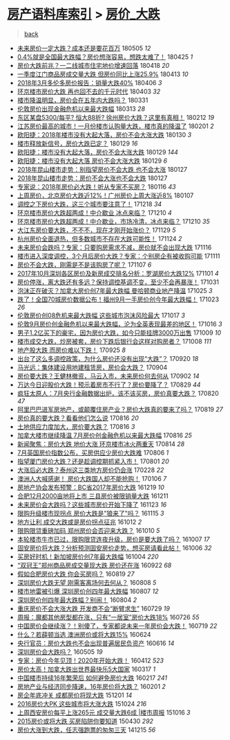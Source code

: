 [房产语料库索引](../../README.md)  > [房价_大跌](房价_大跌.md)
====
> [back](../README.md)

- [未来房价一定大跌？成本还是要花百万](http://jkwz.applinzi.com/ittc/7099653065802253319.html#%E6%9C%AA%E6%9D%A5%E6%88%BF%E4%BB%B7%E4%B8%80%E5%AE%9A%E5%A4%A7%E8%B7%8C%EF%BC%9F%E6%88%90%E6%9C%AC%E8%BF%98%E6%98%AF%E8%A6%81%E8%8A%B1%E7%99%BE%E4%B8%87) 180505 *12* 
- [0.4%就是全国最大跌幅？房价想涨容易，想跌太难了！](http://jkwz.applinzi.com/ittc/7095880640232948742.html#0.4%25%E5%B0%B1%E6%98%AF%E5%85%A8%E5%9B%BD%E6%9C%80%E5%A4%A7%E8%B7%8C%E5%B9%85%EF%BC%9F%E6%88%BF%E4%BB%B7%E6%83%B3%E6%B6%A8%E5%AE%B9%E6%98%93%EF%BC%8C%E6%83%B3%E8%B7%8C%E5%A4%AA%E9%9A%BE%E4%BA%86%EF%BC%81) 180425 *1* 
- [房价大跌前兆？一二线城市住宅地价增速回落](http://jkwz.applinzi.com/ittc/7093382210696774667.html#%E6%88%BF%E4%BB%B7%E5%A4%A7%E8%B7%8C%E5%89%8D%E5%85%86%EF%BC%9F%E4%B8%80%E4%BA%8C%E7%BA%BF%E5%9F%8E%E5%B8%82%E4%BD%8F%E5%AE%85%E5%9C%B0%E4%BB%B7%E5%A2%9E%E9%80%9F%E5%9B%9E%E8%90%BD) 180418 *20* 
- [一季度江门商品房成交量大跌 但房价同比上涨25.9%](http://jkwz.applinzi.com/ittc/7091385241954681863.html#%E4%B8%80%E5%AD%A3%E5%BA%A6%E6%B1%9F%E9%97%A8%E5%95%86%E5%93%81%E6%88%BF%E6%88%90%E4%BA%A4%E9%87%8F%E5%A4%A7%E8%B7%8C+%E4%BD%86%E6%88%BF%E4%BB%B7%E5%90%8C%E6%AF%94%E4%B8%8A%E6%B6%A825.9%25) 180413 *10* 
- [2018年3月多伦多房价报告：销量大跌40%](http://jkwz.applinzi.com/ittc/7088623730282726417.html#2018%E5%B9%B43%E6%9C%88%E5%A4%9A%E4%BC%A6%E5%A4%9A%E6%88%BF%E4%BB%B7%E6%8A%A5%E5%91%8A%EF%BC%9A%E9%94%80%E9%87%8F%E5%A4%A7%E8%B7%8C40%25) 180406 *3* 
- [环京楼市房价大跌 再也回不去的千元时代](http://jkwz.applinzi.com/ittc/7087773878338454539.html#%E7%8E%AF%E4%BA%AC%E6%A5%BC%E5%B8%82%E6%88%BF%E4%BB%B7%E5%A4%A7%E8%B7%8C+%E5%86%8D%E4%B9%9F%E5%9B%9E%E4%B8%8D%E5%8E%BB%E7%9A%84%E5%8D%83%E5%85%83%E6%97%B6%E4%BB%A3) 180403 *32* 
- [楼市降温明显，房价会在五年内大跌吗？](http://jkwz.applinzi.com/ittc/7086647999306662923.html#%E6%A5%BC%E5%B8%82%E9%99%8D%E6%B8%A9%E6%98%8E%E6%98%BE%EF%BC%8C%E6%88%BF%E4%BB%B7%E4%BC%9A%E5%9C%A8%E4%BA%94%E5%B9%B4%E5%86%85%E5%A4%A7%E8%B7%8C%E5%90%97%EF%BC%9F) 180331  
- [伦敦房价出现金融危机以来最大跌幅](http://jkwz.applinzi.com/ittc/7079861076185580555.html#%E4%BC%A6%E6%95%A6%E6%88%BF%E4%BB%B7%E5%87%BA%E7%8E%B0%E9%87%91%E8%9E%8D%E5%8D%B1%E6%9C%BA%E4%BB%A5%E6%9D%A5%E6%9C%80%E5%A4%A7%E8%B7%8C%E5%B9%85) 180313 *28* 
- [东区某盘5300/每平? 恒大88折? 徐州房价大跌？这里有真相！](http://jkwz.applinzi.com/ittc/7069248172700730374.html#%E4%B8%9C%E5%8C%BA%E6%9F%90%E7%9B%985300%2F%E6%AF%8F%E5%B9%B3%3F+%E6%81%92%E5%A4%A788%E6%8A%98%3F+%E5%BE%90%E5%B7%9E%E6%88%BF%E4%BB%B7%E5%A4%A7%E8%B7%8C%EF%BC%9F%E8%BF%99%E9%87%8C%E6%9C%89%E7%9C%9F%E7%9B%B8%EF%BC%81) 180212 *19* 
- [江苏房价最高的城市！一月份楼市认购量大跌，楼市真的降温了](http://jkwz.applinzi.com/ittc/7065054405001217035.html#%E6%B1%9F%E8%8B%8F%E6%88%BF%E4%BB%B7%E6%9C%80%E9%AB%98%E7%9A%84%E5%9F%8E%E5%B8%82%EF%BC%81%E4%B8%80%E6%9C%88%E4%BB%BD%E6%A5%BC%E5%B8%82%E8%AE%A4%E8%B4%AD%E9%87%8F%E5%A4%A7%E8%B7%8C%EF%BC%8C%E6%A5%BC%E5%B8%82%E7%9C%9F%E7%9A%84%E9%99%8D%E6%B8%A9%E4%BA%86) 180201 *2* 
- [欧阳捷：2018年楼市没有大起大落，房价不会大涨大跌](http://jkwz.applinzi.com/ittc/7064311814454510603.html#%E6%AC%A7%E9%98%B3%E6%8D%B7%EF%BC%9A2018%E5%B9%B4%E6%A5%BC%E5%B8%82%E6%B2%A1%E6%9C%89%E5%A4%A7%E8%B5%B7%E5%A4%A7%E8%90%BD%EF%BC%8C%E6%88%BF%E4%BB%B7%E4%B8%8D%E4%BC%9A%E5%A4%A7%E6%B6%A8%E5%A4%A7%E8%B7%8C) 180130 *3* 
- [楼市释放新信号，房价大跌已定？](http://jkwz.applinzi.com/ittc/7064030214869222417.html#%E6%A5%BC%E5%B8%82%E9%87%8A%E6%94%BE%E6%96%B0%E4%BF%A1%E5%8F%B7%EF%BC%8C%E6%88%BF%E4%BB%B7%E5%A4%A7%E8%B7%8C%E5%B7%B2%E5%AE%9A%EF%BC%9F) 180129 *16* 
- [欧阳捷：楼市没有大起大落，房价不会大涨大跌](http://jkwz.applinzi.com/ittc/7063959786066805771.html#%E6%AC%A7%E9%98%B3%E6%8D%B7%EF%BC%9A%E6%A5%BC%E5%B8%82%E6%B2%A1%E6%9C%89%E5%A4%A7%E8%B5%B7%E5%A4%A7%E8%90%BD%EF%BC%8C%E6%88%BF%E4%BB%B7%E4%B8%8D%E4%BC%9A%E5%A4%A7%E6%B6%A8%E5%A4%A7%E8%B7%8C) 180129 *144* 
- [欧阳捷：楼市没有大起大落 房价不会大涨大跌](http://jkwz.applinzi.com/ittc/7063925496092296199.html#%E6%AC%A7%E9%98%B3%E6%8D%B7%EF%BC%9A%E6%A5%BC%E5%B8%82%E6%B2%A1%E6%9C%89%E5%A4%A7%E8%B5%B7%E5%A4%A7%E8%90%BD+%E6%88%BF%E4%BB%B7%E4%B8%8D%E4%BC%9A%E5%A4%A7%E6%B6%A8%E5%A4%A7%E8%B7%8C) 180129 *6* 
- [2018年昆山楼市走势：别指望房价不会大跌 也不会大涨](http://jkwz.applinzi.com/ittc/7063295172433937418.html#2018%E5%B9%B4%E6%98%86%E5%B1%B1%E6%A5%BC%E5%B8%82%E8%B5%B0%E5%8A%BF%EF%BC%9A%E5%88%AB%E6%8C%87%E6%9C%9B%E6%88%BF%E4%BB%B7%E4%B8%8D%E4%BC%9A%E5%A4%A7%E8%B7%8C+%E4%B9%9F%E4%B8%8D%E4%BC%9A%E5%A4%A7%E6%B6%A8) 180127  
- [2018年昆山楼市走势：房价不会大涨也不会大跌](http://jkwz.applinzi.com/ittc/7063295172509434887.html#2018%E5%B9%B4%E6%98%86%E5%B1%B1%E6%A5%BC%E5%B8%82%E8%B5%B0%E5%8A%BF%EF%BC%9A%E6%88%BF%E4%BB%B7%E4%B8%8D%E4%BC%9A%E5%A4%A7%E6%B6%A8%E4%B9%9F%E4%B8%8D%E4%BC%9A%E5%A4%A7%E8%B7%8C) 180127  
- [专家说：2018年房价必大跌！听从专家不买房？](http://jkwz.applinzi.com/ittc/7059276022438953990.html#%E4%B8%93%E5%AE%B6%E8%AF%B4%EF%BC%9A2018%E5%B9%B4%E6%88%BF%E4%BB%B7%E5%BF%85%E5%A4%A7%E8%B7%8C%EF%BC%81%E5%90%AC%E4%BB%8E%E4%B8%93%E5%AE%B6%E4%B8%8D%E4%B9%B0%E6%88%BF%EF%BC%9F) 180116 *43* 
- [上周房价，北京房价大跌近12%！广州房价上周大涨近8%](http://jkwz.applinzi.com/ittc/7055832014995850246.html#%E4%B8%8A%E5%91%A8%E6%88%BF%E4%BB%B7%EF%BC%8C%E5%8C%97%E4%BA%AC%E6%88%BF%E4%BB%B7%E5%A4%A7%E8%B7%8C%E8%BF%9112%25%EF%BC%81%E5%B9%BF%E5%B7%9E%E6%88%BF%E4%BB%B7%E4%B8%8A%E5%91%A8%E5%A4%A7%E6%B6%A8%E8%BF%918%25) 180107  
- [调控之下房价大跌，这三个城市要注意了！](http://jkwz.applinzi.com/ittc/7048469202401231888.html#%E8%B0%83%E6%8E%A7%E4%B9%8B%E4%B8%8B%E6%88%BF%E4%BB%B7%E5%A4%A7%E8%B7%8C%EF%BC%8C%E8%BF%99%E4%B8%89%E4%B8%AA%E5%9F%8E%E5%B8%82%E8%A6%81%E6%B3%A8%E6%84%8F%E4%BA%86%EF%BC%81) 171218 *34* 
- [环京楼市房价大跌超两成！中介歇业 冰点来临？](http://jkwz.applinzi.com/ittc/7045522291016860688.html#%E7%8E%AF%E4%BA%AC%E6%A5%BC%E5%B8%82%E6%88%BF%E4%BB%B7%E5%A4%A7%E8%B7%8C%E8%B6%85%E4%B8%A4%E6%88%90%EF%BC%81%E4%B8%AD%E4%BB%8B%E6%AD%87%E4%B8%9A+%E5%86%B0%E7%82%B9%E6%9D%A5%E4%B8%B4%EF%BC%9F) 171210 *4* 
- [环京楼市房价大跌超两成！中介歇业，市场冷清，冰点来临？](http://jkwz.applinzi.com/ittc/7045508954967245840.html#%E7%8E%AF%E4%BA%AC%E6%A5%BC%E5%B8%82%E6%88%BF%E4%BB%B7%E5%A4%A7%E8%B7%8C%E8%B6%85%E4%B8%A4%E6%88%90%EF%BC%81%E4%B8%AD%E4%BB%8B%E6%AD%87%E4%B8%9A%EF%BC%8C%E5%B8%82%E5%9C%BA%E5%86%B7%E6%B8%85%EF%BC%8C%E5%86%B0%E7%82%B9%E6%9D%A5%E4%B8%B4%EF%BC%9F) 171210 *35* 
- [大江东房价要大跌，不不不，现在才刚开始涨价？](http://jkwz.applinzi.com/ittc/7041304854834709520.html#%E5%A4%A7%E6%B1%9F%E4%B8%9C%E6%88%BF%E4%BB%B7%E8%A6%81%E5%A4%A7%E8%B7%8C%EF%BC%8C%E4%B8%8D%E4%B8%8D%E4%B8%8D%EF%BC%8C%E7%8E%B0%E5%9C%A8%E6%89%8D%E5%88%9A%E5%BC%80%E5%A7%8B%E6%B6%A8%E4%BB%B7%EF%BC%9F) 171129 *5* 
- [杭州房价全面退热，但多数城市不存在大跌可能性！](http://jkwz.applinzi.com/ittc/7039159742902043664.html#%E6%9D%AD%E5%B7%9E%E6%88%BF%E4%BB%B7%E5%85%A8%E9%9D%A2%E9%80%80%E7%83%AD%EF%BC%8C%E4%BD%86%E5%A4%9A%E6%95%B0%E5%9F%8E%E5%B8%82%E4%B8%8D%E5%AD%98%E5%9C%A8%E5%A4%A7%E8%B7%8C%E5%8F%AF%E8%83%BD%E6%80%A7%EF%BC%81) 171124 *2* 
- [未来房价会跌吗？专家：只要购房需求不减，房价就不会出现大跌](http://jkwz.applinzi.com/ittc/7036570537814393872.html#%E6%9C%AA%E6%9D%A5%E6%88%BF%E4%BB%B7%E4%BC%9A%E8%B7%8C%E5%90%97%EF%BC%9F%E4%B8%93%E5%AE%B6%EF%BC%9A%E5%8F%AA%E8%A6%81%E8%B4%AD%E6%88%BF%E9%9C%80%E6%B1%82%E4%B8%8D%E5%87%8F%EF%BC%8C%E6%88%BF%E4%BB%B7%E5%B0%B1%E4%B8%8D%E4%BC%9A%E5%87%BA%E7%8E%B0%E5%A4%A7%E8%B7%8C) 171116  
- [楼市进入深度调控，3个月后房价大跌？专家：个别房企有被收购可能](http://jkwz.applinzi.com/ittc/7034640385530397713.html#%E6%A5%BC%E5%B8%82%E8%BF%9B%E5%85%A5%E6%B7%B1%E5%BA%A6%E8%B0%83%E6%8E%A7%EF%BC%8C3%E4%B8%AA%E6%9C%88%E5%90%8E%E6%88%BF%E4%BB%B7%E5%A4%A7%E8%B7%8C%EF%BC%9F%E4%B8%93%E5%AE%B6%EF%BC%9A%E4%B8%AA%E5%88%AB%E6%88%BF%E4%BC%81%E6%9C%89%E8%A2%AB%E6%94%B6%E8%B4%AD%E5%8F%AF%E8%83%BD) 171111  
- [房价不会大跌，刚需是不是该购房了呢？](http://jkwz.applinzi.com/ittc/7033232244573996049.html#%E6%88%BF%E4%BB%B7%E4%B8%8D%E4%BC%9A%E5%A4%A7%E8%B7%8C%EF%BC%8C%E5%88%9A%E9%9C%80%E6%98%AF%E4%B8%8D%E6%98%AF%E8%AF%A5%E8%B4%AD%E6%88%BF%E4%BA%86%E5%91%A2%EF%BC%9F) 171107 *6* 
- [2017年10月深圳各区房价及新房成交排名分析：罗湖房价大跌12%](http://jkwz.applinzi.com/ittc/7030907055790097425.html#2017%E5%B9%B410%E6%9C%88%E6%B7%B1%E5%9C%B3%E5%90%84%E5%8C%BA%E6%88%BF%E4%BB%B7%E5%8F%8A%E6%96%B0%E6%88%BF%E6%88%90%E4%BA%A4%E6%8E%92%E5%90%8D%E5%88%86%E6%9E%90%EF%BC%9A%E7%BD%97%E6%B9%96%E6%88%BF%E4%BB%B7%E5%A4%A7%E8%B7%8C12%25) 171101 *4* 
- [房价停涨，离大跌还有多远？保持调控基调不变，至少不会再暴涨！](http://jkwz.applinzi.com/ittc/7030541061695472657.html#%E6%88%BF%E4%BB%B7%E5%81%9C%E6%B6%A8%EF%BC%8C%E7%A6%BB%E5%A4%A7%E8%B7%8C%E8%BF%98%E6%9C%89%E5%A4%9A%E8%BF%9C%EF%BC%9F%E4%BF%9D%E6%8C%81%E8%B0%83%E6%8E%A7%E5%9F%BA%E8%B0%83%E4%B8%8D%E5%8F%98%EF%BC%8C%E8%87%B3%E5%B0%91%E4%B8%8D%E4%BC%9A%E5%86%8D%E6%9A%B4%E6%B6%A8%EF%BC%81) 171031  
- [泡沫正在破灭？加拿大房价创7年最大跌幅 曼哈顿商业地产降温](http://jkwz.applinzi.com/ittc/7028351663507768336.html#%E6%B3%A1%E6%B2%AB%E6%AD%A3%E5%9C%A8%E7%A0%B4%E7%81%AD%EF%BC%9F%E5%8A%A0%E6%8B%BF%E5%A4%A7%E6%88%BF%E4%BB%B7%E5%88%9B7%E5%B9%B4%E6%9C%80%E5%A4%A7%E8%B7%8C%E5%B9%85+%E6%9B%BC%E5%93%88%E9%A1%BF%E5%95%86%E4%B8%9A%E5%9C%B0%E4%BA%A7%E9%99%8D%E6%B8%A9) 171025 *3* 
- [跌了！全国70城房价数据公布！福州9月一手房价创今年最大跌幅！](http://jkwz.applinzi.com/ittc/7027641523544523792.html#%E8%B7%8C%E4%BA%86%EF%BC%81%E5%85%A8%E5%9B%BD70%E5%9F%8E%E6%88%BF%E4%BB%B7%E6%95%B0%E6%8D%AE%E5%85%AC%E5%B8%83%EF%BC%81%E7%A6%8F%E5%B7%9E9%E6%9C%88%E4%B8%80%E6%89%8B%E6%88%BF%E4%BB%B7%E5%88%9B%E4%BB%8A%E5%B9%B4%E6%9C%80%E5%A4%A7%E8%B7%8C%E5%B9%85%EF%BC%81) 171023 *26* 
- [伦敦房价创08危机来最大跌幅 这些城市泡沫风险最大](http://jkwz.applinzi.com/ittc/7025448326550520849.html#%E4%BC%A6%E6%95%A6%E6%88%BF%E4%BB%B7%E5%88%9B08%E5%8D%B1%E6%9C%BA%E6%9D%A5%E6%9C%80%E5%A4%A7%E8%B7%8C%E5%B9%85+%E8%BF%99%E4%BA%9B%E5%9F%8E%E5%B8%82%E6%B3%A1%E6%B2%AB%E9%A3%8E%E9%99%A9%E6%9C%80%E5%A4%A7) 171017 *3* 
- [伦敦9月房价创金融危机以来最大跌幅，沦为全英表现最差的地区！](http://jkwz.applinzi.com/ittc/7025060405142111248.html#%E4%BC%A6%E6%95%A69%E6%9C%88%E6%88%BF%E4%BB%B7%E5%88%9B%E9%87%91%E8%9E%8D%E5%8D%B1%E6%9C%BA%E4%BB%A5%E6%9D%A5%E6%9C%80%E5%A4%A7%E8%B7%8C%E5%B9%85%EF%BC%8C%E6%B2%A6%E4%B8%BA%E5%85%A8%E8%8B%B1%E8%A1%A8%E7%8E%B0%E6%9C%80%E5%B7%AE%E7%9A%84%E5%9C%B0%E5%8C%BA%EF%BC%81) 171016 *3* 
- [男子1.2亿买下的豪宅，因为房价大跌，如今只能挂牌3000万出售](http://jkwz.applinzi.com/ittc/7022418503431357457.html#%E7%94%B7%E5%AD%901.2%E4%BA%BF%E4%B9%B0%E4%B8%8B%E7%9A%84%E8%B1%AA%E5%AE%85%EF%BC%8C%E5%9B%A0%E4%B8%BA%E6%88%BF%E4%BB%B7%E5%A4%A7%E8%B7%8C%EF%BC%8C%E5%A6%82%E4%BB%8A%E5%8F%AA%E8%83%BD%E6%8C%82%E7%89%8C3000%E4%B8%87%E5%87%BA%E5%94%AE) 171009 *10* 
- [楼市成交大跌，炒房被套，房价下跌后银行会这样对购房者？](http://jkwz.applinzi.com/ittc/7022018923359372305.html#%E6%A5%BC%E5%B8%82%E6%88%90%E4%BA%A4%E5%A4%A7%E8%B7%8C%EF%BC%8C%E7%82%92%E6%88%BF%E8%A2%AB%E5%A5%97%EF%BC%8C%E6%88%BF%E4%BB%B7%E4%B8%8B%E8%B7%8C%E5%90%8E%E9%93%B6%E8%A1%8C%E4%BC%9A%E8%BF%99%E6%A0%B7%E5%AF%B9%E8%B4%AD%E6%88%BF%E8%80%85%EF%BC%9F) 171008 *111* 
- [地产股大跌 而房价难以下跌！](http://jkwz.applinzi.com/ittc/7017249721654199312.html#%E5%9C%B0%E4%BA%A7%E8%82%A1%E5%A4%A7%E8%B7%8C+%E8%80%8C%E6%88%BF%E4%BB%B7%E9%9A%BE%E4%BB%A5%E4%B8%8B%E8%B7%8C%EF%BC%81) 170925 *8* 
- [出台了这么多调控政策，为什么房价还没有出现“大跌”？](http://jkwz.applinzi.com/ittc/7015345329166369809.html#%E5%87%BA%E5%8F%B0%E4%BA%86%E8%BF%99%E4%B9%88%E5%A4%9A%E8%B0%83%E6%8E%A7%E6%94%BF%E7%AD%96%EF%BC%8C%E4%B8%BA%E4%BB%80%E4%B9%88%E6%88%BF%E4%BB%B7%E8%BF%98%E6%B2%A1%E6%9C%89%E5%87%BA%E7%8E%B0%E2%80%9C%E5%A4%A7%E8%B7%8C%E2%80%9D%EF%BC%9F) 170920 *18* 
- [马光远：集体建设用地建租赁房，房价会大跌？](http://jkwz.applinzi.com/ittc/7009339981498418193.html#%E9%A9%AC%E5%85%89%E8%BF%9C%EF%BC%9A%E9%9B%86%E4%BD%93%E5%BB%BA%E8%AE%BE%E7%94%A8%E5%9C%B0%E5%BB%BA%E7%A7%9F%E8%B5%81%E6%88%BF%EF%BC%8C%E6%88%BF%E4%BB%B7%E4%BC%9A%E5%A4%A7%E8%B7%8C%EF%BC%9F) 170904  
- [房价要大跌？王健林撤资，马云入市，未来房价何去何从](http://jkwz.applinzi.com/ittc/7008717438517249040.html#%E6%88%BF%E4%BB%B7%E8%A6%81%E5%A4%A7%E8%B7%8C%EF%BC%9F%E7%8E%8B%E5%81%A5%E6%9E%97%E6%92%A4%E8%B5%84%EF%BC%8C%E9%A9%AC%E4%BA%91%E5%85%A5%E5%B8%82%EF%BC%8C%E6%9C%AA%E6%9D%A5%E6%88%BF%E4%BB%B7%E4%BD%95%E5%8E%BB%E4%BD%95%E4%BB%8E) 170902 *14* 
- [万达今日迎股价大跌！预示着房市不行了？房价要降了？](http://jkwz.applinzi.com/ittc/7007180563289736209.html#%E4%B8%87%E8%BE%BE%E4%BB%8A%E6%97%A5%E8%BF%8E%E8%82%A1%E4%BB%B7%E5%A4%A7%E8%B7%8C%EF%BC%81%E9%A2%84%E7%A4%BA%E7%9D%80%E6%88%BF%E5%B8%82%E4%B8%8D%E8%A1%8C%E4%BA%86%EF%BC%9F%E6%88%BF%E4%BB%B7%E8%A6%81%E9%99%8D%E4%BA%86%EF%BC%9F) 170829 *44* 
- [疯狂太原人：7月央行金融数据出炉，该不该买房，房价真要大跌？](http://jkwz.applinzi.com/ittc/7003936754380571665.html#%E7%96%AF%E7%8B%82%E5%A4%AA%E5%8E%9F%E4%BA%BA%EF%BC%9A7%E6%9C%88%E5%A4%AE%E8%A1%8C%E9%87%91%E8%9E%8D%E6%95%B0%E6%8D%AE%E5%87%BA%E7%82%89%EF%BC%8C%E8%AF%A5%E4%B8%8D%E8%AF%A5%E4%B9%B0%E6%88%BF%EF%BC%8C%E6%88%BF%E4%BB%B7%E7%9C%9F%E8%A6%81%E5%A4%A7%E8%B7%8C%EF%BC%9F) 170820 *47* 
- [阿里巴巴进军房地产，或颠覆住房产业？房价大跌真的要来了吗？](http://jkwz.applinzi.com/ittc/7003480700949627921.html#%E9%98%BF%E9%87%8C%E5%B7%B4%E5%B7%B4%E8%BF%9B%E5%86%9B%E6%88%BF%E5%9C%B0%E4%BA%A7%EF%BC%8C%E6%88%96%E9%A2%A0%E8%A6%86%E4%BD%8F%E6%88%BF%E4%BA%A7%E4%B8%9A%EF%BC%9F%E6%88%BF%E4%BB%B7%E5%A4%A7%E8%B7%8C%E7%9C%9F%E7%9A%84%E8%A6%81%E6%9D%A5%E4%BA%86%E5%90%97%EF%BC%9F) 170819 *27* 
- [房价真的要大跌？看看他们怎么说](http://jkwz.applinzi.com/ittc/7002544017261462545.html#%E6%88%BF%E4%BB%B7%E7%9C%9F%E7%9A%84%E8%A6%81%E5%A4%A7%E8%B7%8C%EF%BC%9F%E7%9C%8B%E7%9C%8B%E4%BB%96%E4%BB%AC%E6%80%8E%E4%B9%88%E8%AF%B4) 170816 *20* 
- [土地供应力度加大，房价要大跌？](http://jkwz.applinzi.com/ittc/7002489601615463441.html#%E5%9C%9F%E5%9C%B0%E4%BE%9B%E5%BA%94%E5%8A%9B%E5%BA%A6%E5%8A%A0%E5%A4%A7%EF%BC%8C%E6%88%BF%E4%BB%B7%E8%A6%81%E5%A4%A7%E8%B7%8C%EF%BC%9F) 170816 *3* 
- [加拿大楼市继续降温 7月房价创金融危机以来最大跌幅](http://jkwz.applinzi.com/ittc/7002341401222972433.html#%E5%8A%A0%E6%8B%BF%E5%A4%A7%E6%A5%BC%E5%B8%82%E7%BB%A7%E7%BB%AD%E9%99%8D%E6%B8%A9+7%E6%9C%88%E6%88%BF%E4%BB%B7%E5%88%9B%E9%87%91%E8%9E%8D%E5%8D%B1%E6%9C%BA%E4%BB%A5%E6%9D%A5%E6%9C%80%E5%A4%A7%E8%B7%8C%E5%B9%85) 170816 *25* 
- [新闻聚焦：房价大跌 地价大涨 环京楼市冰火两重天](http://jkwz.applinzi.com/ittc/7001614769214456848.html#%E6%96%B0%E9%97%BB%E8%81%9A%E7%84%A6%EF%BC%9A%E6%88%BF%E4%BB%B7%E5%A4%A7%E8%B7%8C+%E5%9C%B0%E4%BB%B7%E5%A4%A7%E6%B6%A8+%E7%8E%AF%E4%BA%AC%E6%A5%BC%E5%B8%82%E5%86%B0%E7%81%AB%E4%B8%A4%E9%87%8D%E5%A4%A9) 170814 *28* 
- [7月英国房价指数公布，买房供应少房价大跌难](http://jkwz.applinzi.com/ittc/6998640746092299281.html#7%E6%9C%88%E8%8B%B1%E5%9B%BD%E6%88%BF%E4%BB%B7%E6%8C%87%E6%95%B0%E5%85%AC%E5%B8%83%EF%BC%8C%E4%B9%B0%E6%88%BF%E4%BE%9B%E5%BA%94%E5%B0%91%E6%88%BF%E4%BB%B7%E5%A4%A7%E8%B7%8C%E9%9A%BE) 170806 *1* 
- [指望厦门房价大跌？还是趁调控期抓紧入市！](http://jkwz.applinzi.com/ittc/6996853017616581648.html#%E6%8C%87%E6%9C%9B%E5%8E%A6%E9%97%A8%E6%88%BF%E4%BB%B7%E5%A4%A7%E8%B7%8C%EF%BC%9F%E8%BF%98%E6%98%AF%E8%B6%81%E8%B0%83%E6%8E%A7%E6%9C%9F%E6%8A%93%E7%B4%A7%E5%85%A5%E5%B8%82%EF%BC%81) 170801 *20* 
- [大涨后必大跌？泰州这三类地方房价仍会涨](http://jkwz.applinzi.com/ittc/6939728081983112196.html#%E5%A4%A7%E6%B6%A8%E5%90%8E%E5%BF%85%E5%A4%A7%E8%B7%8C%EF%BC%9F%E6%B3%B0%E5%B7%9E%E8%BF%99%E4%B8%89%E7%B1%BB%E5%9C%B0%E6%96%B9%E6%88%BF%E4%BB%B7%E4%BB%8D%E4%BC%9A%E6%B6%A8) 170228 *22* 
- [澳洲人大喊感谢！ 房价大跌国人却不能抢购！](http://jkwz.applinzi.com/ittc/6920032995053667333.html#%E6%BE%B3%E6%B4%B2%E4%BA%BA%E5%A4%A7%E5%96%8A%E6%84%9F%E8%B0%A2%EF%BC%81+%E6%88%BF%E4%BB%B7%E5%A4%A7%E8%B7%8C%E5%9B%BD%E4%BA%BA%E5%8D%B4%E4%B8%8D%E8%83%BD%E6%8A%A2%E8%B4%AD%EF%BC%81) 170106 *7* 
- [房地产协会发布预警：BC省2017年房价大跌](http://jkwz.applinzi.com/ittc/6913233519131493381.html#%E6%88%BF%E5%9C%B0%E4%BA%A7%E5%8D%8F%E4%BC%9A%E5%8F%91%E5%B8%83%E9%A2%84%E8%AD%A6%EF%BC%9ABC%E7%9C%812017%E5%B9%B4%E6%88%BF%E4%BB%B7%E5%A4%A7%E8%B7%8C) 161219 *10* 
- [合肥12月2000亩地将上市 三县房价被限销量大跌](http://jkwz.applinzi.com/ittc/6910390168766120965.html#%E5%90%88%E8%82%A512%E6%9C%882000%E4%BA%A9%E5%9C%B0%E5%B0%86%E4%B8%8A%E5%B8%82+%E4%B8%89%E5%8E%BF%E6%88%BF%E4%BB%B7%E8%A2%AB%E9%99%90%E9%94%80%E9%87%8F%E5%A4%A7%E8%B7%8C) 161211  
- [未来房价会大跌吗？这些城市房价开始下降了](http://jkwz.applinzi.com/ittc/6903590438555878405.html#%E6%9C%AA%E6%9D%A5%E6%88%BF%E4%BB%B7%E4%BC%9A%E5%A4%A7%E8%B7%8C%E5%90%97%EF%BC%9F%E8%BF%99%E4%BA%9B%E5%9F%8E%E5%B8%82%E6%88%BF%E4%BB%B7%E5%BC%80%E5%A7%8B%E4%B8%8B%E9%99%8D%E4%BA%86) 161123 *16* 
- [限购升级楼市现拐点 房价大跌是&quot;狼来了&quot;吗？](http://jkwz.applinzi.com/ittc/6900697750152152068.html#%E9%99%90%E8%B4%AD%E5%8D%87%E7%BA%A7%E6%A5%BC%E5%B8%82%E7%8E%B0%E6%8B%90%E7%82%B9+%E6%88%BF%E4%BB%B7%E5%A4%A7%E8%B7%8C%E6%98%AF%26quot%3B%E7%8B%BC%E6%9D%A5%E4%BA%86%26quot%3B%E5%90%97%EF%BC%9F) 161115 *3* 
- [地方让利 成交大跌或是房价拐点征兆](http://jkwz.applinzi.com/ittc/6887762246737855492.html#%E5%9C%B0%E6%96%B9%E8%AE%A9%E5%88%A9+%E6%88%90%E4%BA%A4%E5%A4%A7%E8%B7%8C%E6%88%96%E6%98%AF%E6%88%BF%E4%BB%B7%E6%8B%90%E7%82%B9%E5%BE%81%E5%85%86) 161012 *2* 
- [限购限贷重磅加码 郑州房价会否迎来大跌？](http://jkwz.applinzi.com/ittc/6887412764527559684.html#%E9%99%90%E8%B4%AD%E9%99%90%E8%B4%B7%E9%87%8D%E7%A3%85%E5%8A%A0%E7%A0%81+%E9%83%91%E5%B7%9E%E6%88%BF%E4%BB%B7%E4%BC%9A%E5%90%A6%E8%BF%8E%E6%9D%A5%E5%A4%A7%E8%B7%8C%EF%BC%9F) 161010 *5* 
- [本轮楼市牛市已过，限购限贷连夜升级，房价是要大跌了吗？](http://jkwz.applinzi.com/ittc/6886187392951649284.html#%E6%9C%AC%E8%BD%AE%E6%A5%BC%E5%B8%82%E7%89%9B%E5%B8%82%E5%B7%B2%E8%BF%87%EF%BC%8C%E9%99%90%E8%B4%AD%E9%99%90%E8%B4%B7%E8%BF%9E%E5%A4%9C%E5%8D%87%E7%BA%A7%EF%BC%8C%E6%88%BF%E4%BB%B7%E6%98%AF%E8%A6%81%E5%A4%A7%E8%B7%8C%E4%BA%86%E5%90%97%EF%BC%9F) 161007 *17* 
- [固安房价将大跌？分析预测固安房价走势，想买房请看此帖！](http://jkwz.applinzi.com/ittc/6885893181396222981.html#%E5%9B%BA%E5%AE%89%E6%88%BF%E4%BB%B7%E5%B0%86%E5%A4%A7%E8%B7%8C%EF%BC%9F%E5%88%86%E6%9E%90%E9%A2%84%E6%B5%8B%E5%9B%BA%E5%AE%89%E6%88%BF%E4%BB%B7%E8%B5%B0%E5%8A%BF%EF%BC%8C%E6%83%B3%E4%B9%B0%E6%88%BF%E8%AF%B7%E7%9C%8B%E6%AD%A4%E5%B8%96%EF%BC%81) 161006 *32* 
- [买房好时机！新加坡房价创7年最大跌幅](http://jkwz.applinzi.com/ittc/6885243512634737668.html#%E4%B9%B0%E6%88%BF%E5%A5%BD%E6%97%B6%E6%9C%BA%EF%BC%81%E6%96%B0%E5%8A%A0%E5%9D%A1%E6%88%BF%E4%BB%B7%E5%88%9B7%E5%B9%B4%E6%9C%80%E5%A4%A7%E8%B7%8C%E5%B9%85) 161004 *220* 
- [“双冠王”郑州商品房成交量现大跌 房价还在涨](http://jkwz.applinzi.com/ittc/6880415100934030341.html#%E2%80%9C%E5%8F%8C%E5%86%A0%E7%8E%8B%E2%80%9D%E9%83%91%E5%B7%9E%E5%95%86%E5%93%81%E6%88%BF%E6%88%90%E4%BA%A4%E9%87%8F%E7%8E%B0%E5%A4%A7%E8%B7%8C+%E6%88%BF%E4%BB%B7%E8%BF%98%E5%9C%A8%E6%B6%A8) 160922 *68* 
- [假如合肥房价大跌 你会买房吗？](http://jkwz.applinzi.com/ittc/6868122849528775685.html#%E5%81%87%E5%A6%82%E5%90%88%E8%82%A5%E6%88%BF%E4%BB%B7%E5%A4%A7%E8%B7%8C+%E4%BD%A0%E4%BC%9A%E4%B9%B0%E6%88%BF%E5%90%97%EF%BC%9F) 160819 *27* 
- [深圳房价大跌无望 刚需客离场何去何从？](http://jkwz.applinzi.com/ittc/6864048708861297668.html#%E6%B7%B1%E5%9C%B3%E6%88%BF%E4%BB%B7%E5%A4%A7%E8%B7%8C%E6%97%A0%E6%9C%9B+%E5%88%9A%E9%9C%80%E5%AE%A2%E7%A6%BB%E5%9C%BA%E4%BD%95%E5%8E%BB%E4%BD%95%E4%BB%8E%EF%BC%9F) 160808 *5* 
- [楼市地雷被引爆 深圳房价创四年最大跌幅](http://jkwz.applinzi.com/ittc/6863527786836395012.html#%E6%A5%BC%E5%B8%82%E5%9C%B0%E9%9B%B7%E8%A2%AB%E5%BC%95%E7%88%86+%E6%B7%B1%E5%9C%B3%E6%88%BF%E4%BB%B7%E5%88%9B%E5%9B%9B%E5%B9%B4%E6%9C%80%E5%A4%A7%E8%B7%8C%E5%B9%85) 160807 *12* 
- [深圳房价创四年最大跌幅？别闹！](http://jkwz.applinzi.com/ittc/6862495647663653893.html#%E6%B7%B1%E5%9C%B3%E6%88%BF%E4%BB%B7%E5%88%9B%E5%9B%9B%E5%B9%B4%E6%9C%80%E5%A4%A7%E8%B7%8C%E5%B9%85%EF%BC%9F%E5%88%AB%E9%97%B9%EF%BC%81) 160804 *2* 
- [重庆房价不会大涨大跌 开发商不会“断臂求生”](http://jkwz.applinzi.com/ittc/6860104089018565637.html#%E9%87%8D%E5%BA%86%E6%88%BF%E4%BB%B7%E4%B8%8D%E4%BC%9A%E5%A4%A7%E6%B6%A8%E5%A4%A7%E8%B7%8C+%E5%BC%80%E5%8F%91%E5%95%86%E4%B8%8D%E4%BC%9A%E2%80%9C%E6%96%AD%E8%87%82%E6%B1%82%E7%94%9F%E2%80%9D) 160729 *19* 
- [周报：魔都其他房型都在涨，只有“一居室”房价大跌18%](http://jkwz.applinzi.com/ittc/6859187330040202244.html#%E5%91%A8%E6%8A%A5%EF%BC%9A%E9%AD%94%E9%83%BD%E5%85%B6%E4%BB%96%E6%88%BF%E5%9E%8B%E9%83%BD%E5%9C%A8%E6%B6%A8%EF%BC%8C%E5%8F%AA%E6%9C%89%E2%80%9C%E4%B8%80%E5%B1%85%E5%AE%A4%E2%80%9D%E6%88%BF%E4%BB%B7%E5%A4%A7%E8%B7%8C18%25) 160726 *55* 
- [中国房价会继续涨？！别傻了，专家都说未来一年房价会大跌！](http://jkwz.applinzi.com/ittc/6856627857341809669.html#%E4%B8%AD%E5%9B%BD%E6%88%BF%E4%BB%B7%E4%BC%9A%E7%BB%A7%E7%BB%AD%E6%B6%A8%EF%BC%9F%EF%BC%81%E5%88%AB%E5%82%BB%E4%BA%86%EF%BC%8C%E4%B8%93%E5%AE%B6%E9%83%BD%E8%AF%B4%E6%9C%AA%E6%9D%A5%E4%B8%80%E5%B9%B4%E6%88%BF%E4%BB%B7%E4%BC%9A%E5%A4%A7%E8%B7%8C%EF%BC%81) 160719 *22* 
- [什么？若薛顿当选 澳洲房价或将大跌15%](http://jkwz.applinzi.com/ittc/6847324986536363012.html#%E4%BB%80%E4%B9%88%EF%BC%9F%E8%8B%A5%E8%96%9B%E9%A1%BF%E5%BD%93%E9%80%89+%E6%BE%B3%E6%B4%B2%E6%88%BF%E4%BB%B7%E6%88%96%E5%B0%86%E5%A4%A7%E8%B7%8C15%25) 160624  
- [央行官员：房价大跌也不会出现普遍居民负资产](http://jkwz.applinzi.com/ittc/6844422569624863749.html#%E5%A4%AE%E8%A1%8C%E5%AE%98%E5%91%98%EF%BC%9A%E6%88%BF%E4%BB%B7%E5%A4%A7%E8%B7%8C%E4%B9%9F%E4%B8%8D%E4%BC%9A%E5%87%BA%E7%8E%B0%E6%99%AE%E9%81%8D%E5%B1%85%E6%B0%91%E8%B4%9F%E8%B5%84%E4%BA%A7) 160616 *14* 
- [深圳房价会大跌吗？](http://jkwz.applinzi.com/ittc/6828798217541911557.html#%E6%B7%B1%E5%9C%B3%E6%88%BF%E4%BB%B7%E4%BC%9A%E5%A4%A7%E8%B7%8C%E5%90%97%EF%BC%9F) 160505 *19* 
- [专家：房价今年见顶！2020年开始大跌！](http://jkwz.applinzi.com/ittc/6820214764298830852.html#%E4%B8%93%E5%AE%B6%EF%BC%9A%E6%88%BF%E4%BB%B7%E4%BB%8A%E5%B9%B4%E8%A7%81%E9%A1%B6%EF%BC%812020%E5%B9%B4%E5%BC%80%E5%A7%8B%E5%A4%A7%E8%B7%8C%EF%BC%81) 160412 *523* 
- [房价太高！加拿大跌出世界最快乐5大国家](http://jkwz.applinzi.com/ittc/6810648827996406789.html#%E6%88%BF%E4%BB%B7%E5%A4%AA%E9%AB%98%EF%BC%81%E5%8A%A0%E6%8B%BF%E5%A4%A7%E8%B7%8C%E5%87%BA%E4%B8%96%E7%95%8C%E6%9C%80%E5%BF%AB%E4%B9%905%E5%A4%A7%E5%9B%BD%E5%AE%B6) 160317 *1* 
- [中国楼市持续16年繁荣后 如何避免房价大跌](http://jkwz.applinzi.com/ittc/6799726567282443269.html#%E4%B8%AD%E5%9B%BD%E6%A5%BC%E5%B8%82%E6%8C%81%E7%BB%AD16%E5%B9%B4%E7%B9%81%E8%8D%A3%E5%90%8E+%E5%A6%82%E4%BD%95%E9%81%BF%E5%85%8D%E6%88%BF%E4%BB%B7%E5%A4%A7%E8%B7%8C) 160217 *241* 
- [房地产业与经济同步降速，16年房价将大跌？](http://jkwz.applinzi.com/ittc/6793890167404364804.html#%E6%88%BF%E5%9C%B0%E4%BA%A7%E4%B8%9A%E4%B8%8E%E7%BB%8F%E6%B5%8E%E5%90%8C%E6%AD%A5%E9%99%8D%E9%80%9F%EF%BC%8C16%E5%B9%B4%E6%88%BF%E4%BB%B7%E5%B0%86%E5%A4%A7%E8%B7%8C%EF%BC%9F) 160201 *2* 
- [房企年底冲关  成都房价将现大跌](http://jkwz.applinzi.com/ittc/6770771279812756484.html#%E6%88%BF%E4%BC%81%E5%B9%B4%E5%BA%95%E5%86%B2%E5%85%B3++%E6%88%90%E9%83%BD%E6%88%BF%E4%BB%B7%E5%B0%86%E7%8E%B0%E5%A4%A7%E8%B7%8C) 151201 *14* 
- [2016房价大PK 这些城市将大涨大跌](http://jkwz.applinzi.com/ittc/6756692510133109765.html#2016%E6%88%BF%E4%BB%B7%E5%A4%A7PK+%E8%BF%99%E4%BA%9B%E5%9F%8E%E5%B8%82%E5%B0%86%E5%A4%A7%E6%B6%A8%E5%A4%A7%E8%B7%8C) 151024 *216* 
- [上周西安房价每平上涨265元 成交量大跌6成 |楼市周报](http://jkwz.applinzi.com/ittc/6753574131947963396.html#%E4%B8%8A%E5%91%A8%E8%A5%BF%E5%AE%89%E6%88%BF%E4%BB%B7%E6%AF%8F%E5%B9%B3%E4%B8%8A%E6%B6%A8265%E5%85%83+%E6%88%90%E4%BA%A4%E9%87%8F%E5%A4%A7%E8%B7%8C6%E6%88%90+%7C%E6%A5%BC%E5%B8%82%E5%91%A8%E6%8A%A5) 151016 *3* 
- [2015房价或将大跌 买房陷阱你要知道](http://jkwz.applinzi.com/ittc/547650611406870807.html#2015%E6%88%BF%E4%BB%B7%E6%88%96%E5%B0%86%E5%A4%A7%E8%B7%8C+%E4%B9%B0%E6%88%BF%E9%99%B7%E9%98%B1%E4%BD%A0%E8%A6%81%E7%9F%A5%E9%81%93) 150430 *292* 
- [房价大涨到大跌，任志强跑票的匆匆三天](http://jkwz.applinzi.com/ittc/547650611380204060.html#%E6%88%BF%E4%BB%B7%E5%A4%A7%E6%B6%A8%E5%88%B0%E5%A4%A7%E8%B7%8C%EF%BC%8C%E4%BB%BB%E5%BF%97%E5%BC%BA%E8%B7%91%E7%A5%A8%E7%9A%84%E5%8C%86%E5%8C%86%E4%B8%89%E5%A4%A9) 141215 *56* 
